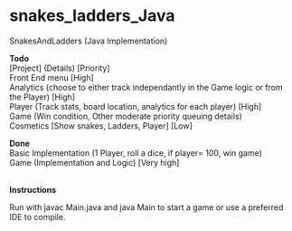 # snakes_ladders_Java
SnakesAndLadders (Java Implementation)

<b> Todo</b> <br>
[Project] (Details) [Priority]<br>
Front End menu [High]<br>
Analytics (choose to either track independantly in the Game logic or from the Player)  [High]<br>
Player (Track stats, board location, analytics for each player) [High]<br>
Game (Win condition, Other moderate priority queuing details)<br>
Cosmetics [Show snakes, Ladders, Player] [Low]<br>


<b> Done </b> <br>
Basic Implementation (1 Player, roll a dice, if player= 100, win game)<br>
Game (Implementation and Logic) [Very high] <br>

<br> <b> Instructions</b><br>

Run with javac Main.java and java Main to start a game or use a preferred IDE to compile.

